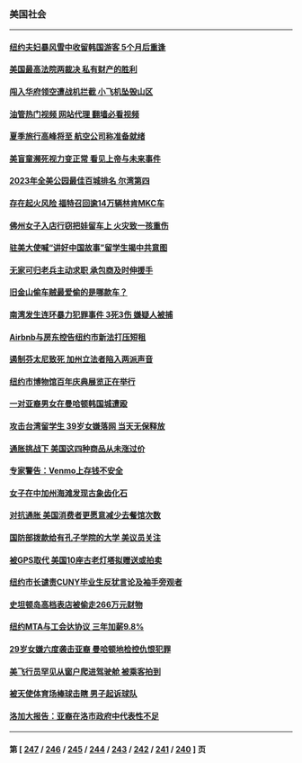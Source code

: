 ### 美国社会
---
#### [纽约夫妇暴风雪中收留韩国游客 5个月后重逢](../../pages/ncid1078160/n14010097.md?06052045) 
#### [美国最高法院两裁决 私有财产的胜利](../../pages/ncid1078160/n14010115.md?06052045) 
#### [闯入华府领空遭战机拦截 小飞机坠毁山区](../../pages/ncid1078160/n14009967.md?06052045) 
#### [油管热门视频 网站代理 翻墙必看视频](http://138.2.39.72:81/youtube.html?epic-marker?06052045)
#### [夏季旅行高峰将至 航空公司称准备就绪](../../pages/ncid1078160/n14009816.md?06052045) 
#### [美盲童濒死视力变正常 看见上帝与未来事件](../../pages/ncid1078160/n14009563.md?06052045) 
#### [2023年全美公园最佳百城排名 尔湾第四](../../pages/ncid1078160/n14009495.md?06052045) 
#### [存在起火风险 福特召回逾14万辆林肯MKC车](../../pages/ncid1078160/n14009464.md?06052045) 
#### [佛州女子入店行窃把娃留车上 火灾致一孩重伤](../../pages/ncid1078160/n14009459.md?06052045) 
#### [驻美大使喊“讲好中国故事”留学生揭中共意图](../../pages/ncid1078160/n14009303.md?06052045) 
#### [无家可归老兵主动求职 承包商及时伸援手](../../pages/ncid1078160/n14009308.md?06052045) 
#### [旧金山偷车贼最爱偷的是哪款车？](../../pages/ncid1078160/n14009235.md?06052045) 
#### [南湾发生连环暴力犯罪事件 3死3伤  嫌疑人被捕](../../pages/ncid1078160/n14009217.md?06052045) 
#### [Airbnb与房东控告纽约市新法打压短租](../../pages/ncid1078160/n14009136.md?06052045) 
#### [遏制芬太尼致死 加州立法者陷入两派声音](../../pages/ncid1078160/n14009142.md?06052045) 
#### [纽约市博物馆百年庆典展览正在举行](../../pages/ncid1078160/n14009145.md?06052045) 
#### [一对亚裔男女在曼哈顿韩国城遭殴](../../pages/ncid1078160/n14009147.md?06052045) 
#### [攻击台湾留学生 39岁女嫌落网 当天无保释放](../../pages/ncid1078160/n14009175.md?06052045) 
#### [通胀挑战下 美国这四种商品从未涨过价](../../pages/ncid1078160/n14009059.md?06052045) 
#### [专家警告：Venmo上存钱不安全](../../pages/ncid1078160/n14009079.md?06052045) 
#### [女子在中加州海滩发现古象齿化石](../../pages/ncid1078160/n14009066.md?06052045) 
#### [对抗通胀 美国消费者更愿意减少去餐馆次数](../../pages/ncid1078160/n14009029.md?06052045) 
#### [国防部拨款给有孔子学院的大学 美议员关注](../../pages/ncid1078160/n14009009.md?06052045) 
#### [被GPS取代 美国10座古老灯塔拟赠送或拍卖](../../pages/ncid1078160/n14008658.md?06052045) 
#### [纽约市长谴责CUNY毕业生反犹言论及袖手旁观者](../../pages/ncid1078160/n14008561.md?06052045) 
#### [史坦顿岛高档表店被偷走266万元财物](../../pages/ncid1078160/n14008575.md?06052045) 
#### [纽约MTA与工会达协议 三年加薪9.8%](../../pages/ncid1078160/n14008522.md?06052045) 
#### [29岁女嫌六度袭击亚裔 曼哈顿地检控仇恨犯罪](../../pages/ncid1078160/n14008549.md?06052045) 
#### [美飞行员罕见从窗户爬进驾驶舱 被乘客拍到](../../pages/ncid1078160/n14008538.md?06052045) 
#### [被天使体育场棒球击瞎 男子起诉球队](../../pages/ncid1078160/n14008431.md?06052045) 
#### [洛加大报告：亚裔在洛市政府中代表性不足](../../pages/ncid1078160/n14008319.md?06052045) 

---
#### 第 [ [247](./247.md?06052045) / [246](./246.md?06052045) / [245](./245.md?06052045) / [244](./244.md?06052045) / [243](./243.md?06052045) / [242](./242.md?06052045) / [241](./241.md?06052045) / [240](./240.md?06052045) ] 页
